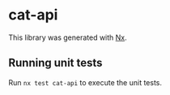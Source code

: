 # cat-api

This library was generated with [Nx](https://nx.dev).

## Running unit tests

Run `nx test cat-api` to execute the unit tests.
